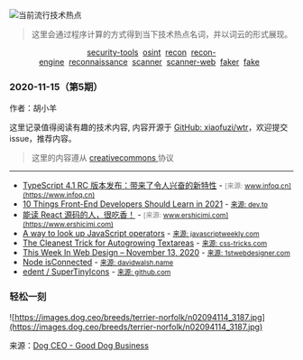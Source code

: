 ![当前流行技术热点](http://hexo-blog.yangxiaofu.com/wtr/assets/hotWords/2020-11-15.png)
> 这里会通过程序计算的方式得到当下技术热点名词，并以词云的形式展现。
<div style='text-align: center'><a _blank='target' href='https://github.com/topics/security-tools'>security-tools</a>&nbsp;&nbsp;<a _blank='target' href='https://github.com/topics/osint'>osint</a>&nbsp;&nbsp;<a _blank='target' href='https://github.com/topics/recon'>recon</a>&nbsp;&nbsp;<a _blank='target' href='https://github.com/topics/recon-engine'>recon-engine</a>&nbsp;&nbsp;<a _blank='target' href='https://github.com/topics/reconnaissance'>reconnaissance</a>&nbsp;&nbsp;<a _blank='target' href='https://github.com/topics/scanner'>scanner</a>&nbsp;&nbsp;<a _blank='target' href='https://github.com/topics/scanner-web'>scanner-web</a>&nbsp;&nbsp;<a _blank='target' href='https://github.com/topics/faker'>faker</a>&nbsp;&nbsp;<a _blank='target' href='https://github.com/topics/fake'>fake</a>&nbsp;&nbsp;</div>

  ### 2020-11-15（第5期）
  
  作者：胡小羊
  
  这里记录值得阅读有趣的技术内容, 内容开源于 [GitHub: xiaofuzi/wtr](https://github.com/xiaofuzi/wtr)，欢迎提交 issue，推荐内容。
  
  > 这里的内容遵从 [creativecommons ](https://creativecommons.org/licenses/by/2.0/legalcode) 协议
  
  <hr>

  
  * [TypeScript 4.1 RC 版本发布：带来了令人兴奋的新特性](https://www.infoq.cn/article/kHLmigWZ3fCyEdLQcvkD) - <span style="font-size: 12px;color: gray;">[来源: www.infoq.cn](https://www.infoq.cn)</span>
* [10 Things Front-End Developers Should Learn in 2021](https://dev.to/simonholdorf/10-things-front-end-developers-should-learn-in-2021-d23) - <span style="font-size: 12px;color: gray;">[来源: dev.to](https://dev.to)</span>
* [能读 React 源码的人，很吃香！](https://www.ershicimi.com/p/8c63d9b6f5c1885e1e800ebc64bab6fe) - <span style="font-size: 12px;color: gray;">[来源: www.ershicimi.com](https://www.ershicimi.com)</span>
* [A way to look up JavaScript operators](https://javascriptweekly.com/issues/514) - <span style="font-size: 12px;color: gray;">[来源: javascriptweekly.com](https://javascriptweekly.com)</span>
* [The Cleanest Trick for Autogrowing Textareas](https://css-tricks.com/the-cleanest-trick-for-autogrowing-textareas/) - <span style="font-size: 12px;color: gray;">[来源: css-tricks.com](https://css-tricks.com)</span>
* [This Week In Web Design – November 13, 2020](https://1stwebdesigner.com/this-week-in-web-design-november-13-2020/) - <span style="font-size: 12px;color: gray;">[来源: 1stwebdesigner.com](https://1stwebdesigner.com)</span>
* [Node isConnected](https://davidwalsh.name/node-isconnected) - <span style="font-size: 12px;color: gray;">[来源: davidwalsh.name](https://davidwalsh.name)</span>
* [ edent / SuperTinyIcons](https://github.com/edent/SuperTinyIcons) - <span style="font-size: 12px;color: gray;">[来源: github.com](https://github.com)</span>
### 轻松一刻
![https://images.dog.ceo/breeds/terrier-norfolk/n02094114_3187.jpg](https://images.dog.ceo/breeds/terrier-norfolk/n02094114_3187.jpg)

来源：[Dog CEO - Good Dog Business](https://dog.ceo/)
    
